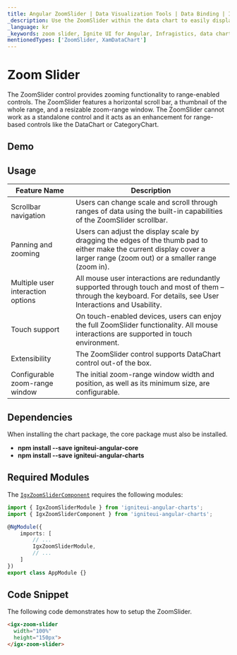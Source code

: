 ```yaml
---
title: Angular ZoomSlider | Data Visualization Tools | Data Binding | Infragistics
_description: Use the ZoomSlider within the data chart to easily display a subset of data. It is displayed with two handles representing minimum and maximum values.
_language: kr
_keywords: zoom slider, Ignite UI for Angular, Infragistics, data chart
mentionedTypes: ['ZoomSlider, XamDataChart']
---
```


# Zoom Slider

The ZoomSlider control provides zooming functionality to range-enabled controls. The ZoomSlider features a horizontal scroll bar, a thumbnail of the whole range, and a resizable zoom-range window. The ZoomSlider cannot work as a standalone control and it acts as an enhancement for range-based controls like the DataChart or CategoryChart.

## Demo

<code-view style="height: 400px"
           data-demos-base-url="{environment:dvDemosBaseUrl}"
           iframe-src="{environment:dvDemosBaseUrl}/charts/zoomslider-overview"  >
</code-view>

<div class="divider--half"></div>

## Usage

| Feature Name                      | Description                                                                                                                                                                |
| --------------------------------- | -------------------------------------------------------------------------------------------------------------------------------------------------------------------------- |
| Scrollbar navigation              | Users can change scale and scroll through ranges of data using the built-in capabilities of the ZoomSlider scrollbar.                                                      |
| Panning and zooming               | Users can adjust the display scale by dragging the edges of the thumb pad to either make the current display cover a larger range (zoom out) or a smaller range (zoom in). |
| Multiple user interaction options | All mouse user interactions are redundantly supported through touch and most of them – through the keyboard. For details, see User Interactions and Usability.             |
| Touch support                     | On touch-enabled devices, users can enjoy the full ZoomSlider functionality. All mouse interactions are supported in touch environment.                                    |
| Extensibility                     | The ZoomSlider control supports DataChart control out-of the box.                                                                                                          |
| Configurable zoom-range window    | The initial zoom-range window width and position, as well as its minimum size, are configurable.                                                                           |

<!-- Angular, React, WebComponents -->

## Dependencies

When installing the chart package, the core package must also be installed.

-   **npm install --save igniteui-angular-core**
-   **npm install --save igniteui-angular-charts**
    <!-- end: Angular, React, WebComponents -->

## Required Modules

The [`IgxZoomSliderComponent`]({environment:dvApiBaseUrl}/products/ignite-ui-angular/api/docs/typescript/latest/classes/igxzoomslidercomponent.html) requires the following modules:

```ts
import { IgxZoomSliderModule } from 'igniteui-angular-charts';
import { IgxZoomSliderComponent } from 'igniteui-angular-charts';

@NgModule({
    imports: [
        // ...
        IgxZoomSliderModule,
        // ...
    ]
})
export class AppModule {}
```

## Code Snippet

The following code demonstrates how to setup the ZoomSlider.

```html
<igx-zoom-slider
  width="100%"
  height="150px">
</igx-zoom-slider>
```

<div class="divider--half"></div>

